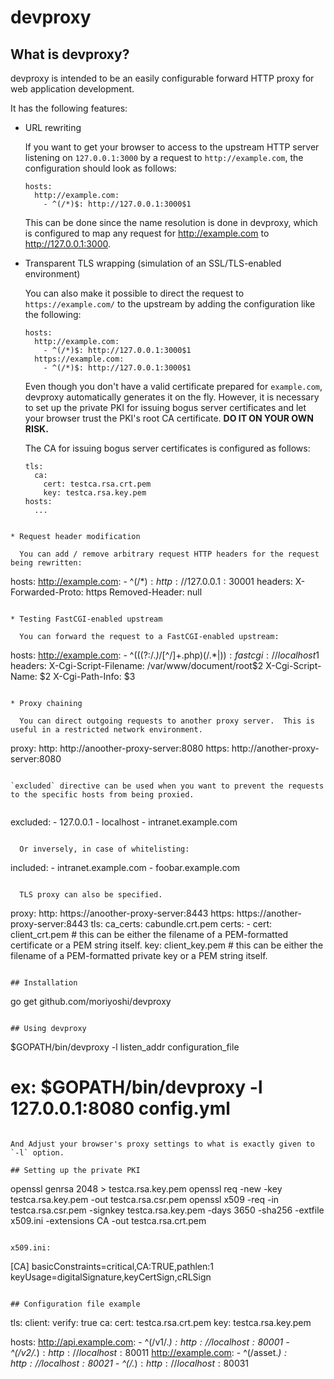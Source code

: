 # devproxy

## What is devproxy?

devproxy is intended to be an easily configurable forward HTTP proxy for web application development.

It has the following features:

* URL rewriting

  If you want to get your browser to access to the upstream HTTP server listening on `127.0.0.1:3000` by a request to `http://example.com`, the configuration should look as follows:

  ```
  hosts:
    http://example.com:
      - ^(/*)$: http://127.0.0.1:3000$1
  ```

  This can be done since the name resolution is done in devproxy, which is configured to map any request for http://example.com to http://127.0.0.1:3000.

* Transparent TLS wrapping (simulation of an SSL/TLS-enabled environment)

  You can also make it possible to direct the request to `https://example.com/` to the upstream by adding the configuration like the following:

  ```
  hosts:
    http://example.com:
      - ^(/*)$: http://127.0.0.1:3000$1
    https://example.com:
      - ^(/*)$: http://127.0.0.1:3000$1
  ```

  Even though you don't have a valid certificate prepared for `example.com`, devproxy automatically generates it on the fly.  However, it is necessary to set up the private PKI for issuing bogus server certificates and let your browser trust the PKI's root CA certificate.  **DO IT ON YOUR OWN RISK.**

  The CA for issuing bogus server certificates is configured as follows:

  ```
  tls:
    ca:
      cert: testca.rsa.crt.pem
      key: testca.rsa.key.pem
  hosts:
    ...
```

* Request header modification

  You can add / remove arbitrary request HTTP headers for the request being rewritten:

  ```
  hosts:
    http://example.com:
      - ^(/*)$: http://127.0.0.1:3000$1
        headers:
          X-Forwarded-Proto: https
          Removed-Header: null
```

* Testing FastCGI-enabled upstream
  
  You can forward the request to a FastCGI-enabled upstream:

  ```
  hosts:
    http://example.com:
      - ^(((?:/.*)*/[^/]+\.php)(/.*|$)): fastcgi://localhost$1
        headers:
          X-Cgi-Script-Filename: /var/www/document/root$2
          X-Cgi-Script-Name: $2
          X-Cgi-Path-Info: $3
```

* Proxy chaining

  You can direct outgoing requests to another proxy server.  This is useful in a restricted network environment.

  ```
  proxy:
    http: http://anoother-proxy-server:8080
    https: http://another-proxy-server:8080
  ```

  `excluded` directive can be used when you want to prevent the requests to the specific hosts from being proxied.
   
  ```
  excluded: 
    - 127.0.0.1
    - localhost
    - intranet.example.com 
```

  Or inversely, in case of whitelisting:

  ```
  included: 
    - intranet.example.com
    - foobar.example.com
```

  TLS proxy can also be specified.

  ```
  proxy:
    http: https://anoother-proxy-server:8443
    https: https://another-proxy-server:8443
    tls:
      ca_certs: cabundle.crt.pem
      certs:
       - cert: client_crt.pem # this can be either the filename of a PEM-formatted certificate or a PEM string itself.
         key: client_key.pem # this can be either the filename of a PEM-formatted private key or a PEM string itself.
```

## Installation

```
go get github.com/moriyoshi/devproxy
```

## Using devproxy

```
$GOPATH/bin/devproxy -l listen_addr configuration_file
# ex: $GOPATH/bin/devproxy -l 127.0.0.1:8080 config.yml
```

And Adjust your browser's proxy settings to what is exactly given to `-l` option.

## Setting up the private PKI

```
openssl genrsa 2048 > testca.rsa.key.pem
openssl req -new -key testca.rsa.key.pem -out testca.rsa.csr.pem
openssl x509 -req -in testca.rsa.csr.pem -signkey testca.rsa.key.pem -days 3650 -sha256 -extfile x509.ini -extensions CA -out testca.rsa.crt.pem
```

x509.ini:
```
[CA]
basicConstraints=critical,CA:TRUE,pathlen:1
keyUsage=digitalSignature,keyCertSign,cRLSign
```

## Configuration file example

```
tls:
  client:
    verify: true
  ca:
    cert: testca.rsa.crt.pem
    key: testca.rsa.key.pem

hosts:
  http://api.example.com:
    - ^(/v1/.*)$: http://localhost:8000$1
    - ^(/v2/.*)$: http://localhost:8001$1
  http://example.com:
    - ^(/asset.*)$: http://localhost:8002$1
    - ^(/.*)$: http://localhost:8003$1
```
